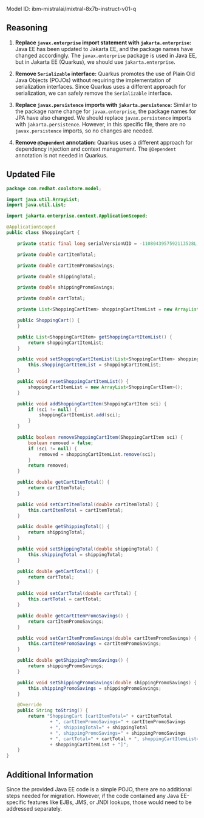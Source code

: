 Model ID: ibm-mistralai/mixtral-8x7b-instruct-v01-q

## Reasoning

1. **Replace `javax.enterprise` import statement with `jakarta.enterprise`:** Java EE has been updated to Jakarta EE, and the package names have changed accordingly. The `javax.enterprise` package is used in Java EE, but in Jakarta EE (Quarkus), we should use `jakarta.enterprise`.

2. **Remove `Serializable` interface:** Quarkus promotes the use of Plain Old Java Objects (POJOs) without requiring the implementation of serialization interfaces. Since Quarkus uses a different approach for serialization, we can safely remove the `Serializable` interface.

3. **Replace `javax.persistence` imports with `jakarta.persistence`:** Similar to the package name change for `javax.enterprise`, the package names for JPA have also changed. We should replace `javax.persistence` imports with `jakarta.persistence`. However, in this specific file, there are no `javax.persistence` imports, so no changes are needed.

4. **Remove `@Dependent` annotation:** Quarkus uses a different approach for dependency injection and context management. The `@Dependent` annotation is not needed in Quarkus.

## Updated File

```java
package com.redhat.coolstore.model;

import java.util.ArrayList;
import java.util.List;

import jakarta.enterprise.context.ApplicationScoped;

@ApplicationScoped
public class ShoppingCart {

    private static final long serialVersionUID = -1108043957592113528L;

    private double cartItemTotal;

    private double cartItemPromoSavings;

    private double shippingTotal;

    private double shippingPromoSavings;

    private double cartTotal;

    private List<ShoppingCartItem> shoppingCartItemList = new ArrayList<ShoppingCartItem>();

    public ShoppingCart() {
    }

    public List<ShoppingCartItem> getShoppingCartItemList() {
        return shoppingCartItemList;
    }

    public void setShoppingCartItemList(List<ShoppingCartItem> shoppingCartItemList) {
        this.shoppingCartItemList = shoppingCartItemList;
    }

    public void resetShoppingCartItemList() {
        shoppingCartItemList = new ArrayList<ShoppingCartItem>();
    }

    public void addShoppingCartItem(ShoppingCartItem sci) {
        if (sci != null) {
            shoppingCartItemList.add(sci);
        }
    }

    public boolean removeShoppingCartItem(ShoppingCartItem sci) {
        boolean removed = false;
        if (sci != null) {
            removed = shoppingCartItemList.remove(sci);
        }
        return removed;
    }

    public double getCartItemTotal() {
        return cartItemTotal;
    }

    public void setCartItemTotal(double cartItemTotal) {
        this.cartItemTotal = cartItemTotal;
    }

    public double getShippingTotal() {
        return shippingTotal;
    }

    public void setShippingTotal(double shippingTotal) {
        this.shippingTotal = shippingTotal;
    }

    public double getCartTotal() {
        return cartTotal;
    }

    public void setCartTotal(double cartTotal) {
        this.cartTotal = cartTotal;
    }

    public double getCartItemPromoSavings() {
        return cartItemPromoSavings;
    }

    public void setCartItemPromoSavings(double cartItemPromoSavings) {
        this.cartItemPromoSavings = cartItemPromoSavings;
    }

    public double getShippingPromoSavings() {
        return shippingPromoSavings;
    }

    public void setShippingPromoSavings(double shippingPromoSavings) {
        this.shippingPromoSavings = shippingPromoSavings;
    }

    @Override
    public String toString() {
        return "ShoppingCart [cartItemTotal=" + cartItemTotal
                + ", cartItemPromoSavings=" + cartItemPromoSavings
                + ", shippingTotal=" + shippingTotal
                + ", shippingPromoSavings=" + shippingPromoSavings
                + ", cartTotal=" + cartTotal + ", shoppingCartItemList="
                + shoppingCartItemList + "]";
    }
}
```

## Additional Information

Since the provided Java EE code is a simple POJO, there are no additional steps needed for migration. However, if the code contained any Java EE-specific features like EJBs, JMS, or JNDI lookups, those would need to be addressed separately.